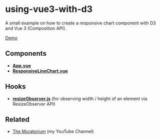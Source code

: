 # using-vue3-with-d3

A small example on how to create a responsive chart component with D3 and Vue 3 (Composition API).

[Demo](https://muri.dev/using-vue3-with-d3/)

## Components

- [**App.vue**](https://github.com/muratkemaldar/using-vue3-with-d3/blob/master/src/App.vue)
- [**ResponsiveLineChart.vue**](https://github.com/muratkemaldar/using-vue3-with-d3/blob/master/src/components/ResponsiveLineChart.vue)

## Hooks

- [**resizeObserver.js**](https://github.com/muratkemaldar/using-vue3-with-d3/blob/master/src/use/resizeObserver.js) (for observing width / height of an element via ResizeObserver API)

## Related

- [The Muratorium](https://www.youtube.com/channel/UCKfcSawDV88REF9jVwqqbag) (my YouTube Channel)
